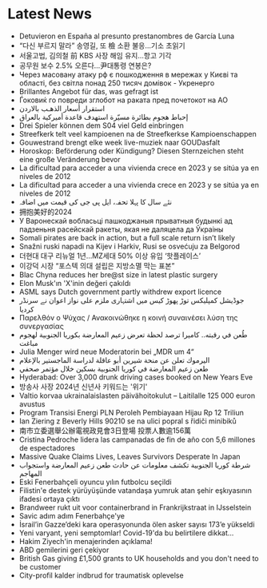 # Latest News
-  Detuvieron en España al presunto prestanombres de García Luna
-  “다신 부르지 말라” 송영길, 또 檢 소환 불응…기소 초읽기
-  서울고법, 김의철 前 KBS 사장 해임 유지…항고 기각
-  공무원 보수 2.5% 오른다…尹대통령 연봉은?
-  Через масовану атаку рф є пошкодження в мережах у Києві та області, без світла понад 250 тисяч домівок - Укренерго
-  Brillantes Angebot für das, was gefragt ist
-  Ѓоковиќ го повреди зглобот на раката пред почетокот на АО
-  استقرار أسعار الذهـب بالاردن
-  إحباط هجوم بطائرة مسيّرة استهدف قاعدة أميركية بالعراق
-  Drei Spieler können dem S04 viel Geld einbringen
-  Streefkerk telt veel kampioenen na de Streefkerkse Kampioenschappen
-  Gouwestrand brengt elke week live-muziek naar GOUDasfalt
-  Horoskop: Beförderung oder Kündigung? Diesen Sternzeichen steht eine große Veränderung bevor
-  La dificultad para acceder a una vivienda crece en 2023 y se sitúa ya en niveles de 2012
-  La dificultad para acceder a una vivienda crece en 2023 y se sitúa ya en niveles de 2012
-  نئے سال کا پہلا تحفہ، ایل پی جی کی قیمت میں اضافہ
-  拥抱美好的2024
-  У Варонескай вобласьці пашкоджаныя прыватныя будынкі ад падзеньня расейскай ракеты, якая не даляцела да Ўкраіны
-  Somali pirates are back in action, but a full scale return isn’t likely
-  Snažni ruski napadi na Kijev i Harkiv, Rusi se osvećuju za Belgorod
-  더현대 대구 리뉴얼 1년…MZ세대 50% 이상 유입 ‘핫플레이스’
-  이강덕 시장 “포스텍 의대 설립은 지방소멸 막는 표본”
-  Blac Chyna reduces her bre@st size in latest plastic surgery
-  Elon Musk'ın 'X'inin değeri çakıldı
-  ASML says Dutch government partly withdrew export licence
-  جوڈیشل کمپلیکس توڑ پھوڑ کیس میں اشتہاری ملزم علی نواز اعوان نے سرنڈر کردیا
-  Παρελθόν ο Ψύχας / Ανακοινώθηκε η κοινή συναινέσει λύση της συνεργασίας
-  طُعن في رقبته.. كاميرا ترصد لحظة تعرض زعيم المعارضة بكوريا الجنوبية لهجوم مباغت
-  Julia Menger wird neue Moderatorin bei „MDR um 4“
-  اليرموك تعلن عن منحة شيرين أبو عاقلة لدراسة الماجستير بالإعلام
-  طعن زعيم المعارضة في كوريا الجنوبية بسكين خلال مؤتمر صحفي
-  Hyderabad: Over 3,000 drunk driving cases booked on New Years Eve
-  방송사 사장 2024년 신년사 키워드는 '위기'
-  Valtio korvaa ukrainalaislasten päivähoitokulut – Laitilalle 125 000 euron avustus
-  Program Transisi Energi PLN Peroleh Pembiayaan Hijau Rp 12 Triliun
-  Ian Ziering z Beverly Hills 90210 se na ulici popral s řidiči minibiků
-  南市立委選舉公辦電視政見會3日登場 投票人數逾156萬
-  Cristina Pedroche lidera las campanadas de fin de año con 5,6 millones de espectadores
-  Massive Quake Claims Lives, Leaves Survivors Desperate In Japan
-  شرطة كوريا الجنوبية تكشف معلومات عن حادث طعن زعيم المعارضة واستجواب المهاجم
-  Eski Fenerbahçeli oyuncu yılın futbolcu seçildi
-  Filistin'e destek yürüyüşünde vatandaşa yumruk atan şehir eşkıyasının ifadesi ortaya çıktı
-  Brandweer rukt uit voor containerbrand in Frankrijkstraat in IJsselstein
-  Savic adım adım Fenerbahçe'ye
-  İsrail’in Gazze’deki kara operasyonunda ölen asker sayısı 173’e yükseldi
-  Yeni varyant, yeni semptomlar! Covid-19'da bu belirtilere dikkat...
-  Hakim Ziyech'in menajerinden açıklama!
-  ABD gemilerini geri çekiyor
-  British Gas giving £1,500 grants to UK households and you don't need to be customer
-  City-profil kalder indbrud for traumatisk oplevelse
